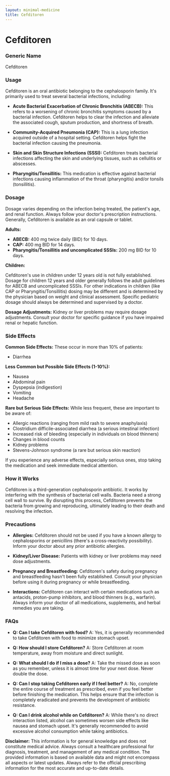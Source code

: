 ```yaml
---
layout: minimal-medicine
title: Cefditoren
---
```


# Cefditoren
### Generic Name
Cefditoren

### Usage

Cefditoren is an oral antibiotic belonging to the cephalosporin family.  It's primarily used to treat several bacterial infections, including:

* **Acute Bacterial Exacerbation of Chronic Bronchitis (ABECB):**  This refers to a worsening of chronic bronchitis symptoms caused by a bacterial infection. Cefditoren helps to clear the infection and alleviate the associated cough, sputum production, and shortness of breath.

* **Community-Acquired Pneumonia (CAP):** This is a lung infection acquired outside of a hospital setting. Cefditoren helps fight the bacterial infection causing the pneumonia.

* **Skin and Skin Structure Infections (SSSI):**  Cefditoren treats bacterial infections affecting the skin and underlying tissues, such as cellulitis or abscesses.

* **Pharyngitis/Tonsillitis:**  This medication is effective against bacterial infections causing inflammation of the throat (pharyngitis) and/or tonsils (tonsillitis).


### Dosage

Dosage varies depending on the infection being treated, the patient's age, and renal function.  Always follow your doctor's prescription instructions.  Generally, Cefditoren is available as an oral capsule or tablet.

**Adults:**

* **ABECB:** 400 mg twice daily (BID) for 10 days.
* **CAP:** 400 mg BID for 14 days.
* **Pharyngitis/Tonsillitis and uncomplicated SSSIs:** 200 mg BID for 10 days.


**Children:**

Cefditoren's use in children under 12 years old is not fully established.  Dosage for children 12 years and older generally follows the adult guidelines for ABECB and uncomplicated SSSIs.  For other indications in children (like CAP or Pharyngitis/Tonsillitis)  dosing may be different and is determined by the physician based on weight and clinical assessment. Specific pediatric dosage should always be determined and supervised by a doctor.  


**Dosage Adjustments:**  Kidney or liver problems may require dosage adjustments.  Consult your doctor for specific guidance if you have impaired renal or hepatic function.



### Side Effects

**Common Side Effects:** These occur in more than 10% of patients:

* Diarrhea

**Less Common but Possible Side Effects (1-10%):**

* Nausea
* Abdominal pain
* Dyspepsia (indigestion)
* Vomiting
* Headache


**Rare but Serious Side Effects:**  While less frequent, these are important to be aware of:

* Allergic reactions (ranging from mild rash to severe anaphylaxis)
*  Clostridium difficile-associated diarrhea (a serious intestinal infection)
*  Increased risk of bleeding (especially in individuals on blood thinners)
*  Changes in blood counts
*  Kidney problems
* Stevens-Johnson syndrome (a rare but serious skin reaction)

If you experience any adverse effects, especially serious ones, stop taking the medication and seek immediate medical attention.

### How it Works

Cefditoren is a third-generation cephalosporin antibiotic. It works by interfering with the synthesis of bacterial cell walls.  Bacteria need a strong cell wall to survive. By disrupting this process, Cefditoren prevents the bacteria from growing and reproducing, ultimately leading to their death and resolving the infection.

### Precautions

* **Allergies:**  Cefditoren should not be used if you have a known allergy to cephalosporins or penicillins (there's a cross-reactivity possibility).  Inform your doctor about any prior antibiotic allergies.

* **Kidney/Liver Disease:**  Patients with kidney or liver problems may need dose adjustments.

* **Pregnancy and Breastfeeding:**  Cefditoren's safety during pregnancy and breastfeeding hasn't been fully established. Consult your physician before using it during pregnancy or while breastfeeding.

* **Interactions:**  Cefditoren can interact with certain medications such as antacids, proton-pump inhibitors, and blood thinners (e.g., warfarin).  Always inform your doctor of all medications, supplements, and herbal remedies you are taking.


### FAQs

* **Q: Can I take Cefditoren with food?** A: Yes, it is generally recommended to take Cefditoren with food to minimize stomach upset.

* **Q: How should I store Cefditoren?** A: Store Cefditoren at room temperature, away from moisture and direct sunlight.

* **Q: What should I do if I miss a dose?** A: Take the missed dose as soon as you remember, unless it is almost time for your next dose. Never double the dose.

* **Q: Can I stop taking Cefditoren early if I feel better?** A: No, complete the entire course of treatment as prescribed, even if you feel better before finishing the medication. This helps ensure that the infection is completely eradicated and prevents the development of antibiotic resistance.

* **Q:  Can I drink alcohol while on Cefditoren?**  A:  While there's no direct interaction listed, alcohol can sometimes worsen side effects like nausea and stomach upset. It's generally recommended to avoid excessive alcohol consumption while taking antibiotics.


**Disclaimer:** This information is for general knowledge and does not constitute medical advice.  Always consult a healthcare professional for diagnosis, treatment, and management of any medical condition.  The provided information is based on available data and might not encompass all aspects or latest updates.  Always refer to the official prescribing information for the most accurate and up-to-date details.
